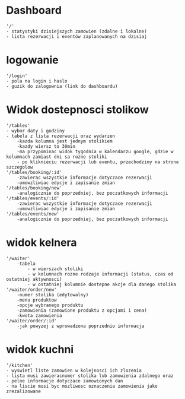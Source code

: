 # Dashboard

    '/'
    - statystyki dzisiejszych zamowien (zdalne i lokalne)
    - lista rezerwacji i eventów zaplanowanych na dzisiaj

# logowanie

    '/login'
    - pola na login i haslo
    - guzik do zalogownia (link do dashboardu)

# Widok dostepnosci stolikow

    '/tables'
    - wybor daty i godziny
    - tabela z lista rezerwacji oraz wydarzen
        -kazda kolumna jest jednym stolikiem
        -kazdy wiersz to 30min
        -ma przypominac widok tygodnia w kalendarzu google, gdzie w kolumnach zamiast dni sa rozne stoliki
        - po kliknieciu rezerwacji lub eventu, przechodzimy na strone szczegolow
    '/tables/booking/:id'
        -zawierac wszystkie informacje dotyczace rezerwacji
        -umowzliwiac edycje i zapisanie zmian
    '/tables/booking/new'
        -analogicznie do poprzedniej, bez poczatkowych informacji
    '/tables/events/:id'
        -zawierac wszystkie informacje dotyczace rezerwacji
        -umowzliwiac edycje i zapisanie zmian
    '/tables/events/new'
        -analogicznie do poprzedniej, bez poczatkowych informacji

# widok kelnera

    '/waiter'
        -tabela
            - w wierszach stoliki
            - w kolumnach rozne rodzaje informacji (status, czas od ostatniej aktywnosci)
            - w ostatniej kolumnie dostepne akcje dla danego stolika
    '/waiter/order/new'
        -numer stolika (edytowalny)
        -menu produktow
        -opcje wybranego produktu
        -zamowienia (zamowione produktu z opcjami i cena)
        -kwota zamowienia
    '/waiter/order/:id'
        -jak powyzej z wprowadzona poprzednio informacja

# widok kuchni

    '/kitchen'
    - wyswietl liste zamowien w kolejnosci ich zlozenia
    - lista musi zawieracnumer stolika lub zamowienia zdalnego oraz
    - pelne informacje dotyczace zamowionych dan
    - na liscie musi byc mozliwosc oznaczenia zamowienia jako zrezalizowane

